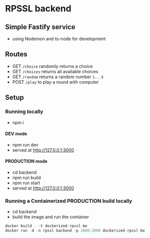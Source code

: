 # RPSSL backend

## Simple Fastify service

- using Nodemon and ts-node for development

## Routes

- GET `/choice` randomly returns a choice
- GET `/choices` returns all available choices
- GET `/random` returns a random number `1...5`
- POST `/play` to play a round with computer

## Setup

### Running locally

- npm i

#### DEV mode

- npm run dev
- served at http://127.0.0.1:3000

#### PRODUCTION mode

- cd backend
- npm run build
- npm run start
- served at http://127.0.0.1:3000

### Running a Containerized PRODUCTION build locally

- cd backend
- build the image and run the container

```jsx
docker build . -t dockerized-rpssl-be
docker run -d -n rpssl-backend -p 3000:3000 dockerized-rpssl-be
```
